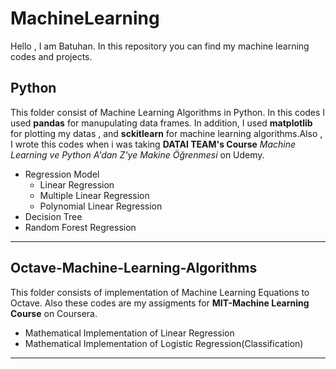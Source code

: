 # MachineLearning

Hello , I am Batuhan. In this repository you can find my machine learning codes and projects.


## Python

This folder consist of Machine Learning Algorithms in Python. In this codes I used **pandas** for manupulating data frames.
In addition, I used **matplotlib** for plotting my datas , and **sckitlearn** for machine learning algorithms.Also , I 
wrote this codes when i was taking **DATAI TEAM's Course** *Machine Learning ve Python A'dan Z'ye Makine Öğrenmesi* on Udemy.

* Regression Model
  * Linear Regression 
  * Multiple Linear Regression
  * Polynomial Linear Regression
 * Decision Tree
 * Random Forest Regression
---

## Octave-Machine-Learning-Algorithms

This folder consists of implementation of Machine Learning Equations to Octave. Also these codes are my assigments for
**MIT-Machine Learning Course** on Coursera.

* Mathematical Implementation of Linear Regression
* Mathematical Implementation of Logistic Regression(Classification)
  
---

